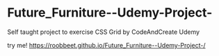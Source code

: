 # Future_Furniture--Udemy-Project-
Self taught project to exercise CSS Grid by CodeAndCreate Udemy

try me!
https://roobbeet.github.io/Future_Furniture--Udemy-Project-/
